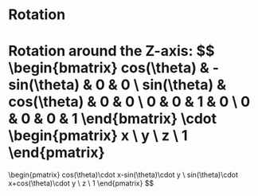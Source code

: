# Rotation
Rotation around the Z-axis:
$$
\begin{bmatrix}
cos(\theta) & -sin(\theta) & 0 & 0 \\
sin(\theta) & cos(\theta) & 0 & 0 \\
0 & 0 & 1 & 0 \\
0 & 0 & 0 & 1
\end{bmatrix}
\cdot
\begin{pmatrix}
x \\ y \\ z \\ 1
\end{pmatrix}
=
\begin{pmatrix}
cos(\theta)\cdot x-sin(\theta)\cdot y \\
sin(\theta)\cdot x+cos(\theta)\cdot y \\
z \\
1
\end{pmatrix}
$$